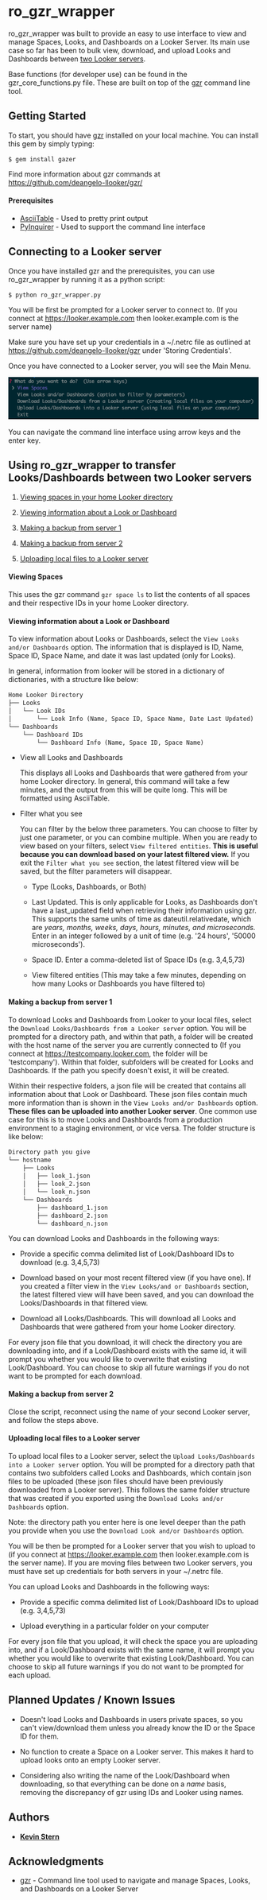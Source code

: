 # ro_gzr_wrapper

ro_gzr_wrapper was built to provide an easy to use interface to view and manage Spaces, Looks, and Dashboards on a Looker Server. Its main use case so far has been to bulk view, download, and upload Looks and Dashboards between [two Looker servers](https://discourse.looker.com/t/git-workflow-for-lookml-promotion-across-development-staging-and-production-instances/7999).

Base functions (for developer use) can be found in the gzr_core_functions.py file. These are built on top of the [gzr](https://github.com/deangelo-llooker/gzr/) command line tool.

## Getting Started

To start, you should have [gzr](https://github.com/deangelo-llooker/gzr/) installed on your local machine. You can install this gem by simply typing:

    $ gem install gazer

Find more information about gzr commands at https://github.com/deangelo-llooker/gzr/

#### Prerequisites

* [AsciiTable](https://github.com/Robpol86/terminaltables) - Used to pretty print output
* [PyInquirer](https://github.com/CITGuru/PyInquirer) - Used to support the command line interface

## Connecting to a Looker server

Once you have installed gzr and the prerequisites, you can use ro_gzr_wrapper by running it as a python script:

    $ python ro_gzr_wrapper.py

You will be first be prompted for a Looker server to connect to. (If you connect at https://looker.example.com then looker.example.com is the server name)

Make sure you have set up your credentials in a ~/.netrc file as outlined at https://github.com/deangelo-llooker/gzr under 'Storing Credentials'.

Once you have connected to a Looker server, you will see the Main Menu.

![Main Menu](Screenshots/main_menu.png?raw=true "Main Menu")

You can navigate the command line interface using arrow keys and the enter key.

## Using ro_gzr_wrapper to transfer Looks/Dashboards between two Looker servers

1. [Viewing spaces in your home Looker directory](#viewing-spaces)

2. [Viewing information about a Look or Dashboard](#viewing-information-about-a-look-or-dashboard)

3. [Making a backup from server 1](#making-a-backup-from-server-1)

4. [Making a backup from server 2](##making-a-backup-from-server-1)

5. [Uploading local files to a Looker server](#uploading-local-files-to-a-looker-server)

#### Viewing Spaces

This uses the gzr command ```gzr space ls``` to list the contents of all spaces and their respective IDs in your home Looker directory.

#### Viewing information about a Look or Dashboard

To view information about Looks or Dashboards, select the ```View Looks and/or Dashboards``` option. The information that is displayed is ID, Name, Space ID, Space Name, and date it was last updated (only for Looks).

In general, information from looker will be stored in a dictionary of dictionaries, with a structure like below:
```
Home Looker Directory
├── Looks
│   └── Look IDs
│       └── Look Info (Name, Space ID, Space Name, Date Last Updated)
└── Dashboards
    └── Dashboard IDs
        └── Dashboard Info (Name, Space ID, Space Name)
```

- View all Looks and Dashboards

    This displays all Looks and Dashboards that were gathered from your home Looker directory. In general, this command will take a few minutes, and the output from this will be quite long. This will be formatted using AsciiTable.

- Filter what you see

    You can filter by the below three parameters. You can choose to filter by just one parameter, or you can combine multiple. When you are ready to view based on your filters, select ```View filtered entities```. **This is useful because you can download based on your latest filtered view.** If you exit the ```Filter what you see``` section, the latest filtered view will be saved, but the filter parameters will disappear.

    - Type (Looks, Dashboards, or Both)

    - Last Updated. This is only applicable for Looks, as Dashboards don't have a last_updated field when retrieving their information using gzr. This supports the same units of time as dateutil.relativedate, which are _years, months, weeks, days, hours, minutes, and microseconds._ Enter in an integer followed by a unit of time (e.g. '24 hours', '50000 microseconds').

    - Space ID. Enter a comma-deleted list of Space IDs (e.g. 3,4,5,73)

    - View filtered entities (This may take a few minutes, depending on how many Looks or Dashboards you have filtered to)

#### Making a backup from server 1

To download Looks and Dashboards from Looker to your local files, select the ```Download Looks/Dashboards from a Looker server``` option. You will be prompted for a directory path, and within that path, a folder will be created with the host name of the server you are currently connected to (If you connect at https://testcompany.looker.com, the folder will be 'testcompany'). Within that folder, subfolders will be created for Looks and Dashboards. If the path you specify doesn't exist, it will be created.

Within their respective folders, a json file will be created that contains all information about that Look or Dashboard. These json files contain much more information than is shown in the ```View Looks and/or Dashboards``` option. **These files can be uploaded into another Looker server**. One common use case for this is to move Looks and Dashboards from a production environment to a staging environment, or vice versa. The folder structure is like below:

```
Directory path you give
└── hostname
    ├── Looks
    │   ├── look_1.json
    │   ├── look_2.json
    │   └── look_n.json
    └── Dashboards
        ├── dashboard_1.json
        ├── dashboard_2.json
        └── dashboard_n.json
```

You can download Looks and Dashboards in the following ways:
- Provide a specific comma delimited list of Look/Dashboard IDs to download (e.g. 3,4,5,73)

- Download based on your most recent filtered view (if you have one). If you created a filter view in the ```View Looks/and or Dashboards``` section, the latest filtered view will have been saved, and you can download the Looks/Dashboards in that filtered view.

- Download all Looks/Dashboards. This will download all Looks and Dashboards that were gathered from your home Looker directory.

For every json file that you download, it will check the directory you are downloading into, and if a Look/Dashboard exists with the same id, it will prompt you whether you would like to overwrite that existing Look/Dashboard. You can choose to skip all future warnings if you do not want to be prompted for each download.

#### Making a backup from server 2

Close the script, reconnect using the name of your second Looker server, and follow the steps above.

#### Uploading local files to a Looker server

To upload local files to a Looker server, select the ```Upload Looks/Dashboards into a Looker server``` option. You will be prompted for a directory path that contains two subfolders called Looks and Dashboards, which contain json files to be uploaded (these json files should have been previously downloaded from a Looker server). This follows the same folder structure that was created if you exported using the ```Download Looks and/or Dashboards``` option.

Note: the directory path you enter here is one level deeper than the path you provide when you use the ```Download Look and/or Dashboards``` option.

You will be then be prompted for a Looker server that you wish to upload to (if you connect at https://looker.example.com then looker.example.com is the server name). If you are moving files between two Looker servers, you must have set up credentials for both servers in your ~/.netrc file.

You can upload Looks and Dashboards in the following ways:

- Provide a specific comma delimited list of Look/Dashboard IDs to upload (e.g. 3,4,5,73)

- Upload everything in a particular folder on your computer

For every json file that you upload, it will check the space you are uploading into, and if a Look/Dashboard exists with the same name, it will prompt you whether you would like to overwrite that existing Look/Dashboard. You can choose to skip all future warnings if you do not want to be prompted for each upload.

## Planned Updates / Known Issues

- Doesn't load Looks and Dashboards in users private spaces, so you can't view/download them unless you already know the ID or the Space ID for them.

- No function to create a Space on a Looker server. This makes it hard to upload looks onto an empty Looker server.

- Considering also writing the name of the Look/Dashboard when downloading, so that everything can be done on a _name_ basis, removing the discrepancy of gzr using IDs and Looker using names.

## Authors

* [**Kevin Stern**](https://github.com/kstern31)

## Acknowledgments

* [gzr](https://github.com/deangelo-llooker/gzr/) - Command line tool used to navigate and manage Spaces, Looks, and Dashboards on a Looker Server
